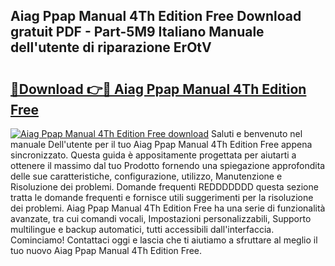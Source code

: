 ## Aiag Ppap Manual 4Th Edition Free Download gratuit PDF - Part-5M9 Italiano Manuale dell'utente di riparazione ErOtV

# <h2><a href="http://dfd3el.blite.top/?on=Aiag+Ppap+Manual+4Th+Edition+Free">🔗Download 👉🔴 Aiag Ppap Manual 4Th Edition Free</a></h2>

[![Aiag Ppap Manual 4Th Edition Free download](https://i.imgur.com/lujVjoI.png)](http://dfd3el.blite.top/?on=Aiag+Ppap+Manual+4Th+Edition+Free)
Saluti e benvenuto nel manuale Dell'utente per il tuo Aiag Ppap Manual 4Th Edition Free appena sincronizzato. Questa guida è appositamente progettata per aiutarti a ottenere il massimo dal tuo Prodotto fornendo una spiegazione approfondita delle sue caratteristiche, configurazione, utilizzo, Manutenzione e Risoluzione dei problemi. Domande frequenti REDDDDDDD questa sezione tratta le domande frequenti e fornisce utili suggerimenti per la risoluzione dei problemi. Aiag Ppap Manual 4Th Edition Free ha una serie di funzionalità avanzate, tra cui comandi vocali, Impostazioni personalizzabili, Supporto multilingue e backup automatici, tutti accessibili dall'interfaccia. Cominciamo! Contattaci oggi e lascia che ti aiutiamo a sfruttare al meglio il tuo nuovo Aiag Ppap Manual 4Th Edition Free.
